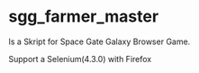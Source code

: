 # sgg_farmer_master
Is a Skript for Space Gate Galaxy Browser Game.

Support a Selenium(4.3.0) with Firefox
